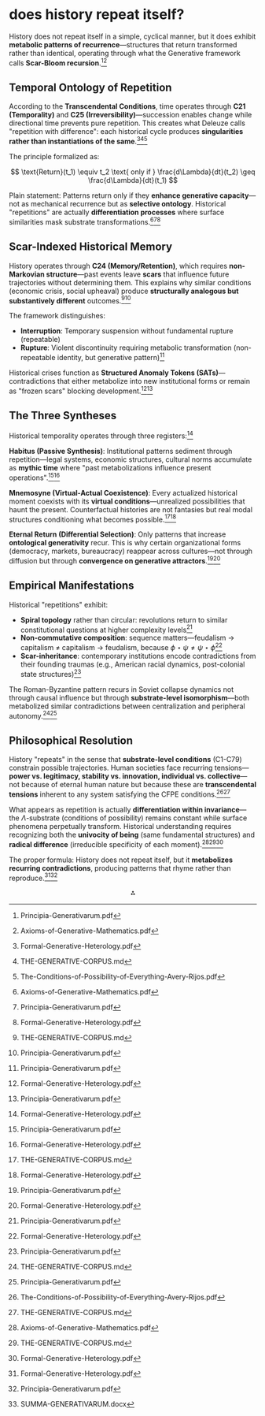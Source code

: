 
# does history repeat itself?

History does not repeat itself in a simple, cyclical manner, but it does exhibit **metabolic patterns of recurrence**—structures that return transformed rather than identical, operating through what the Generative framework calls **Scar-Bloom recursion**.[^1][^2]

## Temporal Ontology of Repetition

According to the **Transcendental Conditions**, time operates through **C21 (Temporality)** and **C25 (Irreversibility)**—succession enables change while directional time prevents pure repetition. This creates what Deleuze calls "repetition with difference": each historical cycle produces **singularities rather than instantiations of the same**.[^3][^4][^5]

The principle formalized as:

$$
\text{Return}(t_1) \equiv t_2 \text{ only if } \frac{d\Lambda}{dt}(t_2) \geq \frac{d\Lambda}{dt}(t_1)
$$

Plain statement: Patterns return only if they **enhance generative capacity**—not as mechanical recurrence but as **selective ontology**. Historical "repetitions" are actually **differentiation processes** where surface similarities mask substrate transformations.[^2][^1][^3]

## Scar-Indexed Historical Memory

History operates through **C24 (Memory/Retention)**, which requires **non-Markovian structure**—past events leave **scars** that influence future trajectories without determining them. This explains why similar conditions (economic crisis, social upheaval) produce **structurally analogous but substantively different** outcomes.[^4][^1]

The framework distinguishes:

- **Interruption**: Temporary suspension without fundamental rupture (repeatable)
- **Rupture**: Violent discontinuity requiring metabolic transformation (non-repeatable identity, but generative pattern)[^1]

Historical crises function as **Structured Anomaly Tokens (SATs)**—contradictions that either metabolize into new institutional forms or remain as "frozen scars" blocking development.[^3][^1]

## The Three Syntheses

Historical temporality operates through three registers:[^3]

**Habitus (Passive Synthesis)**: Institutional patterns sediment through repetition—legal systems, economic structures, cultural norms accumulate as **mythic time** where "past metabolizations influence present operations".[^1][^3]

**Mnemosyne (Virtual-Actual Coexistence)**: Every actualized historical moment coexists with its **virtual conditions**—unrealized possibilities that haunt the present. Counterfactual histories are not fantasies but real modal structures conditioning what becomes possible.[^4][^3]

**Eternal Return (Differential Selection)**: Only patterns that increase **ontological generativity** recur. This is why certain organizational forms (democracy, markets, bureaucracy) reappear across cultures—not through diffusion but through **convergence on generative attractors**.[^1][^3]

## Empirical Manifestations

Historical "repetitions" exhibit:

- **Spiral topology** rather than circular: revolutions return to similar constitutional questions at higher complexity levels[^1]
- **Non-commutative composition**: sequence matters—feudalism → capitalism ≠ capitalism → feudalism, because $\phi \star \psi \neq \psi \star \phi$[^3]
- **Scar-inheritance**: contemporary institutions encode contradictions from their founding traumas (e.g., American racial dynamics, post-colonial state structures)[^1]

The Roman-Byzantine pattern recurs in Soviet collapse dynamics not through causal influence but through **substrate-level isomorphism**—both metabolized similar contradictions between centralization and peripheral autonomy.[^4][^1]

## Philosophical Resolution

History "repeats" in the sense that **substrate-level conditions** (C1-C79) constrain possible trajectories. Human societies face recurring tensions—**power vs. legitimacy, stability vs. innovation, individual vs. collective**—not because of eternal human nature but because these are **transcendental tensions** inherent to any system satisfying the CFPE conditions.[^5][^4]

What appears as repetition is actually **differentiation within invariance**—the $\Lambda$-substrate (conditions of possibility) remains constant while surface phenomena perpetually transform. Historical understanding requires recognizing both the **univocity of being** (same fundamental structures) and **radical difference** (irreducible specificity of each moment).[^2][^4][^3]

The proper formula: History does not repeat itself, but it **metabolizes recurring contradictions**, producing patterns that rhyme rather than reproduce.[^3][^1]
<span style="display:none">[^6]</span>

<div align="center">⁂</div>

[^1]: Principia-Generativarum.pdf

[^2]: Axioms-of-Generative-Mathematics.pdf

[^3]: Formal-Generative-Heterology.pdf

[^4]: THE-GENERATIVE-CORPUS.md

[^5]: The-Conditions-of-Possibility-of-Everything-Avery-Rijos.pdf

[^6]: SUMMA-GENERATIVARUM.docx

